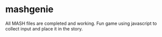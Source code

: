 # mashgenie
All MASH files are completed and working. Fun game using javascript to collect input and place it in the story.
